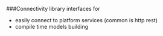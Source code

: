﻿###Connectivity library interfaces for 

+ easily connect to platform services (common is http rest)
+ compile time models building
